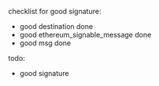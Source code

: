 checklist for good signature:

- good destination done
- good ethereum_signable_message done
- good msg done

todo:

- good signature
